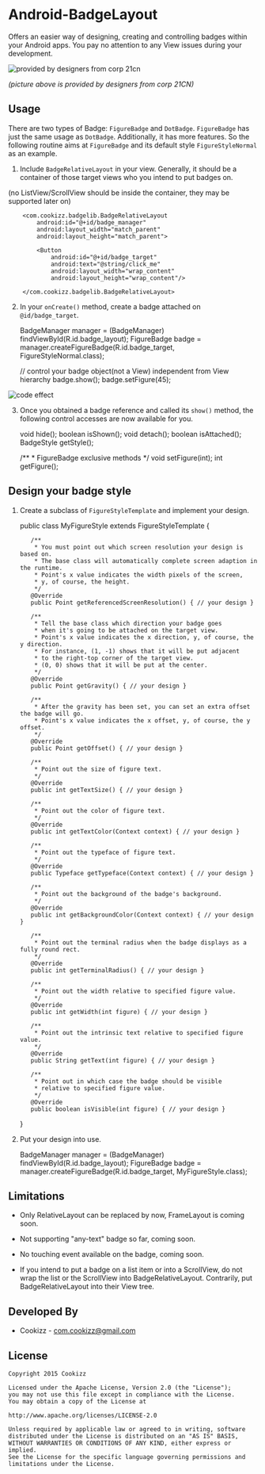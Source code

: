 # Android-BadgeLayout
Offers an easier way of designing, creating and controlling badges within your Android apps. You pay no attention to any View issues during your development.

![provided by designers from corp 21cn](https://github.com/Cookizz/Android-BadgeLayout/blob/master/badgedemo/src/main/res/raw/badgesample.png)

*(picture above is provided by designers from corp 21CN)*

## Usage
There are two types of Badge: `FigureBadge` and `DotBadge`. `FigureBadge` has just the same usage as `DotBadge`. Additionally, it has more features. So the following routine aims at `FigureBadge` and its default style `FigureStyleNormal` as an example.

  1. Include `BadgeRelativeLayout` in your view. Generally, it should be a container of those target views who you intend to put badges on.
  
  (no ListView/ScrollView should be inside the container, they may be supported later on)
  
        <com.cookizz.badgelib.BadgeRelativeLayout
            android:id="@+id/badge_manager"
            android:layout_width="match_parent"
            android:layout_height="match_parent">
            
            <Button
                android:id="@+id/badge_target"
                android:text="@string/click_me"
                android:layout_width="wrap_content"
                android:layout_height="wrap_content"/>

        </com.cookizz.badgelib.BadgeRelativeLayout>

  2. In your `onCreate()` method, create a badge attached on `@id/badge_target`.

        BadgeManager manager = (BadgeManager) findViewById(R.id.badge_layout);
        FigureBadge badge = manager.createFigureBadge(R.id.badge_target, FigureStyleNormal.class);
        
        // control your badge object(not a View) independent from View hierarchy
        badge.show();
        badge.setFigure(45);
        
  ![code effect](https://github.com/Cookizz/Android-BadgeLayout/blob/master/badgedemo/src/main/res/raw/addbadgeon.png)
    
  3. Once you obtained a badge reference and called its `show()` method, the following control accesses are now available for you.
        
        void hide();
        boolean isShown();
        void detach();
        boolean isAttached();
        BadgeStyle getStyle();

        /**
         * FigureBadge exclusive methods
         */
        void setFigure(int);
        int getFigure();

## Design your badge style
  
  1. Create a subclass of `FigureStyleTemplate` and implement your design.
  
        public class MyFigureStyle extends FigureStyleTemplate {
        
            /** 
             * You must point out which screen resolution your design is based on.
             * The base class will automatically complete screen adaption in the runtime.
             * Point's x value indicates the width pixels of the screen,
             * y, of course, the height.
             */
            @Override
            public Point getReferencedScreenResolution() { // your design }
        
            /**
             * Tell the base class which direction your badge goes
             * when it's going to be attached on the target view.
             * Point's x value indicates the x direction, y, of course, the y direction.
             * For instance, (1, -1) shows that it will be put adjacent
             * to the right-top corner of the target view.
             * (0, 0) shows that it will be put at the center.
             */
            @Override
            public Point getGravity() { // your design }
        
            /**
             * After the gravity has been set, you can set an extra offset the badge will go.
             * Point's x value indicates the x offset, y, of course, the y offset.
             */
            @Override
            public Point getOffset() { // your design }
            
            /**
             * Point out the size of figure text.
             */
            @Override
            public int getTextSize() { // your design }
        
            /**
             * Point out the color of figure text.
             */
            @Override
            public int getTextColor(Context context) { // your design }
        
            /**
             * Point out the typeface of figure text.
             */
            @Override
            public Typeface getTypeface(Context context) { // your design }
        
            /**
             * Point out the background of the badge's background.
             */
            @Override
            public int getBackgroundColor(Context context) { // your design }
        
            /**
             * Point out the terminal radius when the badge displays as a fully round rect.
             */
            @Override
            public int getTerminalRadius() { // your design }
        
            /**
             * Point out the width relative to specified figure value.
             */
            @Override
            public int getWidth(int figure) { // your design }
        
            /**
             * Point out the intrinsic text relative to specified figure value.
             */
            @Override
            public String getText(int figure) { // your design }
        
            /**
             * Point out in which case the badge should be visible
             * relative to specified figure value.
             */
            @Override
            public boolean isVisible(int figure) { // your design }
        }
    
  2. Put your design into use.

        BadgeManager manager = (BadgeManager) findViewById(R.id.badge_layout);
        FigureBadge badge = manager.createFigureBadge(R.id.badge_target, MyFigureStyle.class);

## Limitations

  * Only RelativeLayout can be replaced by now, FrameLayout is coming soon.
  
  * Not supporting "any-text" badge so far, coming soon.
  
  * No touching event available on the badge, coming soon.
  
  * If you intend to put a badge on a list item or into a ScrollView, do not wrap the list or the ScrollView into BadgeRelativeLayout. Contrarily, put BadgeRelativeLayout into their View tree.

## Developed By

  * Cookizz - <com.cookizz@gmail.com>

## License

    Copyright 2015 Cookizz

    Licensed under the Apache License, Version 2.0 (the "License");
    you may not use this file except in compliance with the License.
    You may obtain a copy of the License at

    http://www.apache.org/licenses/LICENSE-2.0

    Unless required by applicable law or agreed to in writing, software
    distributed under the License is distributed on an "AS IS" BASIS,
    WITHOUT WARRANTIES OR CONDITIONS OF ANY KIND, either express or implied.
    See the License for the specific language governing permissions and
    limitations under the License.
